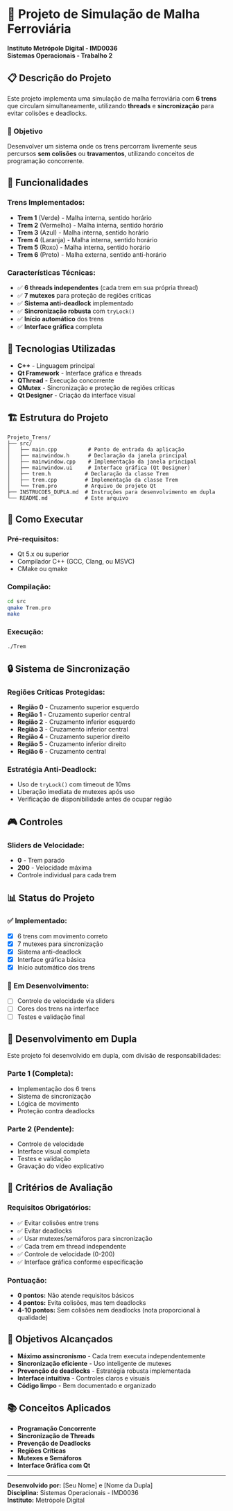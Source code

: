 # 🚂 Projeto de Simulação de Malha Ferroviária

**Instituto Metrópole Digital - IMD0036**  
**Sistemas Operacionais - Trabalho 2**

## 📋 Descrição do Projeto

Este projeto implementa uma simulação de malha ferroviária com **6 trens** que circulam simultaneamente, utilizando **threads** e **sincronização** para evitar colisões e deadlocks.

### 🎯 Objetivo
Desenvolver um sistema onde os trens percorram livremente seus percursos **sem colisões** ou **travamentos**, utilizando conceitos de programação concorrente.

## 🚂 Funcionalidades

### **Trens Implementados:**
- **Trem 1** (Verde) - Malha interna, sentido horário
- **Trem 2** (Vermelho) - Malha interna, sentido horário  
- **Trem 3** (Azul) - Malha interna, sentido horário
- **Trem 4** (Laranja) - Malha interna, sentido horário
- **Trem 5** (Roxo) - Malha interna, sentido horário
- **Trem 6** (Preto) - Malha externa, sentido anti-horário

### **Características Técnicas:**
- ✅ **6 threads independentes** (cada trem em sua própria thread)
- ✅ **7 mutexes** para proteção de regiões críticas
- ✅ **Sistema anti-deadlock** implementado
- ✅ **Sincronização robusta** com `tryLock()`
- ✅ **Início automático** dos trens
- ✅ **Interface gráfica** completa

## 🔧 Tecnologias Utilizadas

- **C++** - Linguagem principal
- **Qt Framework** - Interface gráfica e threads
- **QThread** - Execução concorrente
- **QMutex** - Sincronização e proteção de regiões críticas
- **Qt Designer** - Criação da interface visual

## 🏗️ Estrutura do Projeto

```
Projeto_Trens/
├── src/
│   ├── main.cpp          # Ponto de entrada da aplicação
│   ├── mainwindow.h      # Declaração da janela principal
│   ├── mainwindow.cpp    # Implementação da janela principal
│   ├── mainwindow.ui     # Interface gráfica (Qt Designer)
│   ├── trem.h           # Declaração da classe Trem
│   ├── trem.cpp         # Implementação da classe Trem
│   └── Trem.pro         # Arquivo de projeto Qt
├── INSTRUCOES_DUPLA.md  # Instruções para desenvolvimento em dupla
└── README.md            # Este arquivo
```

## 🚀 Como Executar

### **Pré-requisitos:**
- Qt 5.x ou superior
- Compilador C++ (GCC, Clang, ou MSVC)
- CMake ou qmake

### **Compilação:**
```bash
cd src
qmake Trem.pro
make
```

### **Execução:**
```bash
./Trem
```

## 🔒 Sistema de Sincronização

### **Regiões Críticas Protegidas:**
- **Região 0** - Cruzamento superior esquerdo
- **Região 1** - Cruzamento superior central
- **Região 2** - Cruzamento inferior esquerdo
- **Região 3** - Cruzamento inferior central
- **Região 4** - Cruzamento superior direito
- **Região 5** - Cruzamento inferior direito
- **Região 6** - Cruzamento central

### **Estratégia Anti-Deadlock:**
- Uso de `tryLock()` com timeout de 10ms
- Liberação imediata de mutexes após uso
- Verificação de disponibilidade antes de ocupar região

## 🎮 Controles

### **Sliders de Velocidade:**
- **0** - Trem parado
- **200** - Velocidade máxima
- Controle individual para cada trem

## 📊 Status do Projeto

### **✅ Implementado:**
- [x] 6 trens com movimento correto
- [x] 7 mutexes para sincronização
- [x] Sistema anti-deadlock
- [x] Interface gráfica básica
- [x] Início automático dos trens

### **🔄 Em Desenvolvimento:**
- [ ] Controle de velocidade via sliders
- [ ] Cores dos trens na interface
- [ ] Testes e validação final

## 👥 Desenvolvimento em Dupla

Este projeto foi desenvolvido em dupla, com divisão de responsabilidades:

### **Parte 1 (Completa):**
- Implementação dos 6 trens
- Sistema de sincronização
- Lógica de movimento
- Proteção contra deadlocks

### **Parte 2 (Pendente):**
- Controle de velocidade
- Interface visual completa
- Testes e validação
- Gravação do vídeo explicativo

## 📝 Critérios de Avaliação

### **Requisitos Obrigatórios:**
- ✅ Evitar colisões entre trens
- ✅ Evitar deadlocks
- ✅ Usar mutexes/semáforos para sincronização
- ✅ Cada trem em thread independente
- ✅ Controle de velocidade (0-200)
- ✅ Interface gráfica conforme especificação

### **Pontuação:**
- **0 pontos:** Não atende requisitos básicos
- **4 pontos:** Evita colisões, mas tem deadlocks
- **4-10 pontos:** Sem colisões nem deadlocks (nota proporcional à qualidade)

## 🎯 Objetivos Alcançados

- **Máximo assincronismo** - Cada trem executa independentemente
- **Sincronização eficiente** - Uso inteligente de mutexes
- **Prevenção de deadlocks** - Estratégia robusta implementada
- **Interface intuitiva** - Controles claros e visuais
- **Código limpo** - Bem documentado e organizado

## 📚 Conceitos Aplicados

- **Programação Concorrente**
- **Sincronização de Threads**
- **Prevenção de Deadlocks**
- **Regiões Críticas**
- **Mutexes e Semáforos**
- **Interface Gráfica com Qt**

---

**Desenvolvido por:** [Seu Nome] e [Nome da Dupla]  
**Disciplina:** Sistemas Operacionais - IMD0036  
**Instituto:** Metrópole Digital